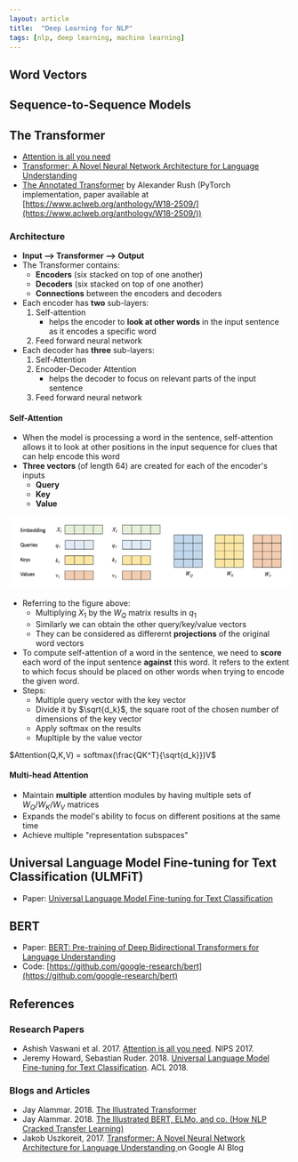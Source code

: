 ```yaml
---
layout: article
title:  "Deep Learning for NLP"
tags: [nlp, deep learning, machine learning]
---
```


## Word Vectors



## Sequence-to-Sequence Models


## The Transformer

- [Attention is all you need](https://arxiv.org/abs/1706.03762)
- [Transformer: A Novel Neural Network Architecture for Language Understanding ](https://ai.googleblog.com/2017/08/transformer-novel-neural-network.html)
- [The Annotated Transformer](http://nlp.seas.harvard.edu/2018/04/03/attention.html) by Alexander Rush (PyTorch implementation, paper available at [https://www.aclweb.org/anthology/W18-2509/](https://www.aclweb.org/anthology/W18-2509/))

### Architecture

- **Input --> Transformer --> Output**
- The Transformer contains:
    - **Encoders** (six stacked on top of one another)
    - **Decoders** (six stacked on top of one another)
    - **Connections** between the encoders and decoders
- Each encoder has **two** sub-layers:
    1. Self-attention
        - helps the encoder to **look at other words** in the input sentence as it encodes a specific word
    2. Feed forward neural network
- Each decoder has **three** sub-layers:
    1. Self-Attention
    2. Encoder-Decoder Attention
        - helps the decoder to focus on relevant parts of the input sentence
    3. Feed forward neural network

#### Self-Attention

- When the model is processing a word in the sentence, self-attention allows it to look at other positions in the input sequence for clues that can help encode this word
- **Three vectors** (of length 64) are created for each of the encoder's inputs
    - **Query**
    - **Key**
    - **Value**

![](/assets/images/bert_001.png)

- Referring to the figure above:
    - Multiplying $X_1$ by the $W_Q$ matrix results in $q_1$
    - Similarly we can obtain the other query/key/value vectors
    - They can be considered as differernt **projections** of the original word vectors
- To compute self-attention of a word in the sentence, we need to **score** each word of the input sentence **against** this word. It refers to the extent to which focus should be placed on other words when trying to encode the given word.
- Steps:
    - Multiple query vector with the key vector
    - Divide it by $\sqrt{d_k}$, the square root of the chosen number of dimensions of the key vector
    - Apply softmax on the results
    - Mupltiple by the value vector

$Attention(Q,K,V) = softmax(\frac{QK^T}{\sqrt{d_k}})V$

#### Multi-head Attention

- Maintain **multiple** attention modules by having multiple sets of $W_Q$/$W_K$/$W_V$ matrices
- Expands the model's ability to focus on different positions at the same time
- Achieve multiple "representation subspaces"


## Universal Language Model Fine-tuning for Text Classification (ULMFiT)

- Paper: [Universal Language Model Fine-tuning for Text Classification](https://arxiv.org/abs/1801.06146)


## BERT

- Paper: [BERT: Pre-training of Deep Bidirectional Transformers for Language Understanding](https://arxiv.org/abs/1810.04805)
- Code: [https://github.com/google-research/bert](https://github.com/google-research/bert)


## References

### Research Papers

- Ashish Vaswani et al. 2017. [Attention is all you need](https://arxiv.org/abs/1706.03762). NIPS 2017.
- Jeremy Howard, Sebastian Ruder. 2018. [Universal Language Model Fine-tuning for Text Classification](https://arxiv.org/abs/1801.06146). ACL 2018.

### Blogs and Articles

- Jay Alammar. 2018. [The Illustrated Transformer](https://jalammar.github.io/illustrated-transformer/)
- Jay Alammar. 2018. [The Illustrated BERT, ELMo, and co. (How NLP Cracked Transfer Learning)](http://jalammar.github.io/illustrated-bert/)
- Jakob Uszkoreit, 2017. [Transformer: A Novel Neural Network Architecture for Language Understanding ](https://ai.googleblog.com/2017/08/transformer-novel-neural-network.html) on Google AI Blog
